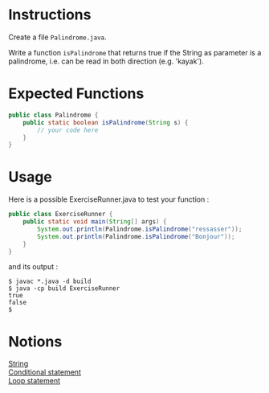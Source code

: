 # Instructions

Create a file `Palindrome.java`.

Write a function `isPalindrome` that returns true if the String as parameter is a palindrome, i.e. can be read in both direction (e.g. 'kayak').

# Expected Functions
```java
public class Palindrome {
    public static boolean isPalindrome(String s) {
        // your code here
    }
}
```

# Usage

Here is a possible ExerciseRunner.java to test your function : 
```java
public class ExerciseRunner {
    public static void main(String[] args) {
        System.out.println(Palindrome.isPalindrome("ressasser"));
        System.out.println(Palindrome.isPalindrome("Bonjour"));
    }
}
```

and its output :
```shell
$ javac *.java -d build
$ java -cp build ExerciseRunner 
true
false
$ 
```

# Notions
[String](https://docs.oracle.com/en/java/javase/17/docs/api/java.base/java/lang/String.html)  
[Conditional statement](https://docs.oracle.com/javase/tutorial/java/nutsandbolts/if.html)  
[Loop statement](https://docs.oracle.com/javase/tutorial/java/nutsandbolts/for.html)
